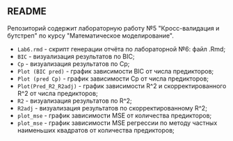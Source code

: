 ## README 

Репозиторий содержит лабораторную работу №5 "Кросс-валидация и бутстреп" по курсу "Математическое моделирование".

* ```Lab6.rmd``` - скрипт генерации отчёта по лабораторной №6: файл .Rmd;
* ```BIC``` - визуализация результатов по BIC;
* ```Cp``` - визуализация результатов по Cp;
* ```Plot (BIC pred)``` -  график зависимости BIC от числа предикторов;
* ```Plot (pred Cp)``` -  график зависимости Cp от числа предикторов;
* ```Plot(Pred_R2_R2adj)``` -  график зависимости R^2 и скорректированного R^2 от числа предикторов;
* ```R2``` -   визуализация результатов по R^2;
* ```R2adj``` -  визуализация результатов по скорректированному R^2;
* ```plot_mse``` -  график зависимости MSE от количества предикторов;
* ```plot_mse``` -  график зависимости MSE регрессии по  методу частных наименьших квадратов от количества предикторов;
